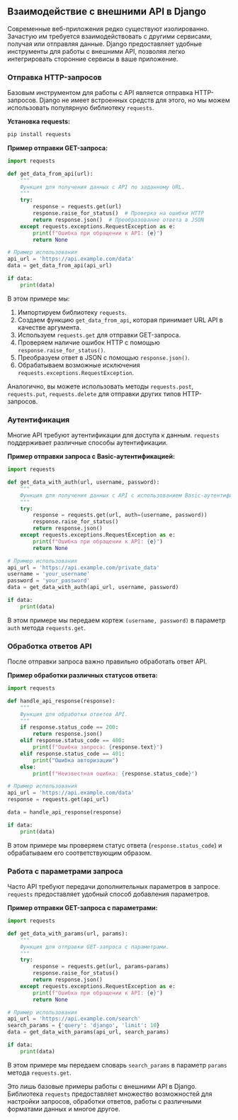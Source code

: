## Взаимодействие с внешними API в Django

Современные веб-приложения редко существуют изолированно. Зачастую им требуется взаимодействовать с другими сервисами, получая или отправляя данные. Django предоставляет удобные инструменты для работы с внешними API, позволяя легко интегрировать сторонние сервисы в ваше приложение.

### Отправка HTTP-запросов

Базовым инструментом для работы с API является отправка HTTP-запросов. Django не имеет встроенных средств для этого, но мы можем использовать популярную библиотеку `requests`. 

**Установка requests:**

```bash
pip install requests
```

**Пример отправки GET-запроса:**

```python
import requests

def get_data_from_api(url):
    """
    Функция для получения данных с API по заданному URL.
    """
    try:
        response = requests.get(url)
        response.raise_for_status()  # Проверка на ошибки HTTP
        return response.json()  # Преобразование ответа в JSON
    except requests.exceptions.RequestException as e:
        print(f"Ошибка при обращении к API: {e}")
        return None

# Пример использования
api_url = 'https://api.example.com/data'
data = get_data_from_api(api_url)

if data:
    print(data)
```

В этом примере мы:

1. Импортируем библиотеку `requests`.
2. Создаем функцию `get_data_from_api`, которая принимает URL API в качестве аргумента.
3. Используем `requests.get` для отправки GET-запроса.
4. Проверяем наличие ошибок HTTP с помощью `response.raise_for_status()`.
5. Преобразуем ответ в JSON с помощью `response.json()`.
6. Обрабатываем возможные исключения `requests.exceptions.RequestException`.

Аналогично, вы можете использовать методы `requests.post`, `requests.put`, `requests.delete` для отправки других типов HTTP-запросов.

### Аутентификация

Многие API требуют аутентификации для доступа к данным. `requests` поддерживает различные способы аутентификации.

**Пример отправки запроса с Basic-аутентификацией:**

```python
import requests

def get_data_with_auth(url, username, password):
    """
    Функция для получения данных с API с использованием Basic-аутентификации.
    """
    try:
        response = requests.get(url, auth=(username, password))
        response.raise_for_status()
        return response.json()
    except requests.exceptions.RequestException as e:
        print(f"Ошибка при обращении к API: {e}")
        return None

# Пример использования
api_url = 'https://api.example.com/private_data'
username = 'your_username'
password = 'your_password'
data = get_data_with_auth(api_url, username, password)

if data:
    print(data)
```

В этом примере мы передаем кортеж `(username, password)` в параметр `auth` метода `requests.get`.

### Обработка ответов API

После отправки запроса важно правильно обработать ответ API. 

**Пример обработки различных статусов ответа:**

```python
import requests

def handle_api_response(response):
    """
    Функция для обработки ответов API.
    """
    if response.status_code == 200:
        return response.json()
    elif response.status_code == 400:
        print(f"Ошибка запроса: {response.text}")
    elif response.status_code == 401:
        print("Ошибка авторизации")
    else:
        print(f"Неизвестная ошибка: {response.status_code}")

# Пример использования
api_url = 'https://api.example.com/data'
response = requests.get(api_url)

data = handle_api_response(response)

if data:
    print(data)
```

В этом примере мы проверяем статус ответа (`response.status_code`) и обрабатываем его соответствующим образом.

### Работа с параметрами запроса

Часто API требуют передачи дополнительных параметров в запросе. `requests` предоставляет удобный способ добавления параметров.

**Пример отправки GET-запроса с параметрами:**

```python
import requests

def get_data_with_params(url, params):
    """
    Функция для отправки GET-запроса с параметрами.
    """
    try:
        response = requests.get(url, params=params)
        response.raise_for_status()
        return response.json()
    except requests.exceptions.RequestException as e:
        print(f"Ошибка при обращении к API: {e}")
        return None

# Пример использования
api_url = 'https://api.example.com/search'
search_params = {'query': 'django', 'limit': 10}
data = get_data_with_params(api_url, search_params)

if data:
    print(data)
```

В этом примере мы передаем словарь `search_params` в параметр `params` метода `requests.get`.

Это лишь базовые примеры работы с внешними API в Django. Библиотека `requests` предоставляет множество возможностей для настройки запросов, обработки ответов, работы с различными форматами данных и многое другое.